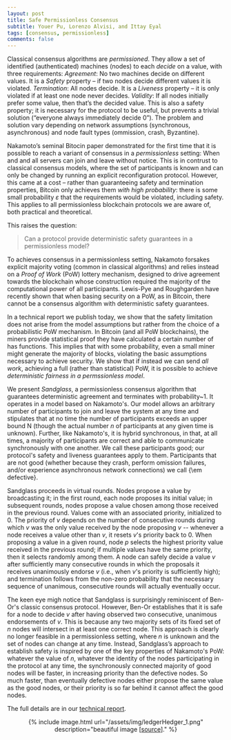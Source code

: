 ```yaml
---
layout: post
title: Safe Permissionless Consensus 
subtitle: Youer Pu, Lorenzo Alvisi, and Ittay Eyal
tags: [consensus, permissionless] 
comments: false
---
```


Classical consensus algorithms are _permissioned_. They allow a set of identified (authenticated) machines (nodes) to each _decide_ on a value, with three requirements: 
_Agreement_: No two machines decide on different values. It is a _Safety_ property – if two nodes decide different values it is violated. 
_Termination_: All nodes decide. It is a _Liveness_ property – it is only violated if at least one node never decides. 
_Validity_: If all nodes initially prefer some value, then that’s the decided value. This is also a safety property; it is necessary for the protocol to be useful, but prevents a trivial solution (“everyone always immediately decide 0”). 
The problem and solution vary depending on network assumptions (synchronous, asynchronous) and node fault types (ommission, crash, Byzantine). 

Nakamoto’s seminal Bitocin paper demonstrated for the first time that it is possible to reach a variant of consensus in a _permissionless_ setting: When and and all servers can join and leave without notice. This is in contrust to classical consensus models, where the set of participants is known and can only be changed by running an explicit reconfiguration protocol. However, this came at a cost – rather than guaranteeing safety and termination properties, Bitcoin only achieves them _with high probability_: there is some small probability $\varepsilon$ that the requirements would be violated, including safety. This applies to all permissionless blockchain protocols we are aware of, both practical and theoretical. 

This raises the question:
> Can a protocol provide deterministic safety guarantees in a permissionless model? 

To achieves consensus in a permissionless setting, Nakamoto forsakes explicit majority voting (common in classical algorithms) and relies instead on a _Proof of Work_ (PoW) lottery mechanism, designed to drive agreement towards the blockchain whose construction required the majority of the computational power of all participants. Lewis-Pye and Roughgarden have recently shown that when basing security on a PoW, as in Bitcoin, there cannot be a consensus algorithm with deterministic safety guarantees. 

In a technical report we publish today, we show that the safety limitation does not arise from the model assumptions but rather from the choice of a probabilistic PoW mechanism. In Bitcoin (and all PoW blockchains), the miners provide statistical proof they have calculated a certain number of has functions. This implies that with some probability, even a small miner might generate the majority of blocks, violating the basic assumptions necessary to achieve security. We show that if instead we can send _all work_, achieving a full (rather than statistical) PoW, it is possible to achieve _deterministic fairness in a permssionless model_. 

We present _Sandglass_, a permissionless consensus algorithm that guarantees deterministic agreement and terminates with probability~1. It operates in a model based on Nakamoto's. Our model allows an arbitrary number of participants to join and leave the system at any time and stipulates that at no time the number of participants exceeds an upper bound N (though the actual number _n_ of participants at any given time is unknown). Further, like Nakamoto's, it is hybrid synchronous, in that, at all times, a majority of participants are correct and able to communicate synchronously with one another. We call these participants good; our protocol's safety and liveness guarantees apply to them. Participants that are not good (whether because they crash, perform omission failures, and/or experience asynchronous network connections) we call {\em defective}. 

Sandglass proceeds in virtual rounds. Nodes propose a value by broadcasting it;  in the first round, each node proposes its initial value; in subsequent rounds, nodes propose a value chosen among those received in the previous round. Values come with an associated priority, initialized to 0. The priority of $v$  depends on the number of consecutive rounds during which $v$ was the only value received by the node proposing $v$ -- whenever a node receives a value other than $v$, it resets $v$'s  priority back to 0. 
When proposing a value in a given round, node $p$ selects the highest priority value received in the previous round; if multiple values have the same priority, then it selects randomly among them. 
A node can safely decide a value $v$ after sufficiently many consecutive rounds in which the proposals it receives unanimously endorse $v$ (i.e., when $v$'s priority is sufficiently high); and termination follows from the non-zero probability that the necessary sequence of unanimous, consecutive rounds will actually eventually occur.

The keen eye migh notice that Sandglass is surprisingly reminiscent of Ben-Or's classic consensus protocol. However, Ben-Or establishes that it is safe for a node to decide $v$ after having observed two consecutive, unanimous endorsements of $v$. This is because any two majority sets of its fixed set of $n$ nodes will intersect in at least one correct node. 
This approach is clearly no longer feasible in a permissionless setting, where $n$ is unknown and the set of nodes can change at any time. Instead, Sandglass’s approach to establish safety is inspired by one of the key properties of  Nakamoto's PoW: whatever the value of $n$, whatever the identity of the nodes participating in the protocol at any time,  the synchronously connected majority of good nodes will be faster, in increasing priority than the defective nodes. So much faster, than eventually defective nodes either propose the same value as the good nodes, or their priority is so far behind it cannot affect the good nodes. 

The full details are in our [technical report](https://eprint.iacr.org/2022/XXX).

<div style="text-align:center">
{% include image.html url="/assets/img/ledgerHedger_1.png" description="beautiful image [<a href='https://www.someecards.com/usercards/viewcard/MjAxMi04NTdhYjEzNjE2MTZmM2Y0/amp/'>source</a>]." %}
</div>
